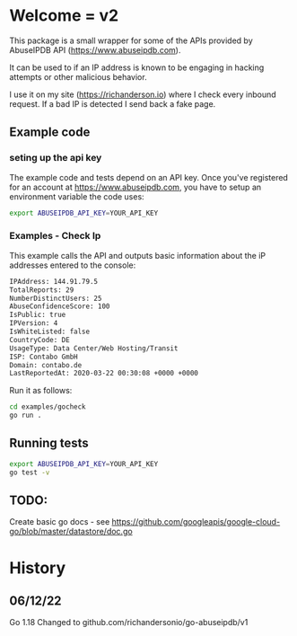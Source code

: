 # Welcome = v2

This package is a small wrapper for some of the APIs provided by AbuseIPDB API (https://www.abuseipdb.com).

It can be used to if an IP address is known to be engaging in hacking attempts or other malicious behavior.

I use it on my site (https://richanderson.io) where I check every inbound request.  If a bad IP is detected I send back a fake page.

## Example code

### seting up the api key

The example code and tests depend on an API key. Once you've registered for an account at https://www.abuseipdb.com, you have to setup an environment variable the code uses:

```bash
export ABUSEIPDB_API_KEY=YOUR_API_KEY
```

###  Examples - Check Ip

This example calls the API and outputs basic information about the iP addresses entered to the console:

```bash
IPAddress: 144.91.79.5
TotalReports: 29
NumberDistinctUsers: 25
AbuseConfidenceScore: 100
IsPublic: true
IPVersion: 4
IsWhiteListed: false
CountryCode: DE
UsageType: Data Center/Web Hosting/Transit
ISP: Contabo GmbH
Domain: contabo.de
LastReportedAt: 2020-03-22 00:30:08 +0000 +0000
```

Run it as follows:

```bash
cd examples/gocheck
go run .
```

## Running tests

```bash
export ABUSEIPDB_API_KEY=YOUR_API_KEY
go test -v
```

## TODO:

Create basic go docs - see https://github.com/googleapis/google-cloud-go/blob/master/datastore/doc.go


# History

## 06/12/22

Go 1.18
Changed to github.com/richandersonio/go-abuseipdb/v1
